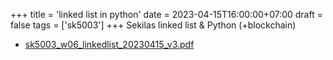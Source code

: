 +++
title = 'linked list in python'
date = 2023-04-15T16:00:00+07:00
draft = false
tags = ['sk5003']
+++
Sekilas linked list & Python (+blockchain)
<!--more-->

+ [sk5003_w06_linkedlist_20230415_v3.pdf](https://zenodo.org/doi/10.5281/zenodo.7830727)
